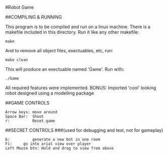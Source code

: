 #Robot Game

##COMPILING & RUNNING

This program is to be compiled and run on a linux machine.
There is a makefile included in this directory. Run it like any other makefile:

`make`

And to remove all object files, exectuables, etc, run:

`make clean`

This will produce an exectuable named 'Game'. Run with:

`./Game`

All required features were implemented.
BONUS: Imported 'cool' looking robot designed using a modelling package

##GAME CONTROLS
```
Arrow keys:	move around
Space Bar:	Shoot
r:    		Reset game
```

##SECRET CONTROLS 
###(used for debugging and test, not for gameplay)
```
b:     		generate a new bot in one room
F1:		go into arial view over player
Left Mouse btn:	Hold and drag to view from above
```
